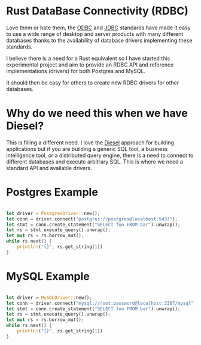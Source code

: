
# Rust DataBase Connectivity (RDBC)

Love them or hate them, the [ODBC](https://en.wikipedia.org/wiki/Open_Database_Connectivity) and [JDBC](https://en.wikipedia.org/wiki/Java_Database_Connectivity) standards have made it easy to use a wide range of desktop and server products with many different databases thanks to the availability of database drivers implementing these standards.

I believe there is a need for a Rust equivalent so I have started this experimental project and aim to provide an RDBC API and reference implementations (drivers) for both Postgres and MySQL. 

It should then be easy for others to create new RDBC drivers for other databases.

# Why do we need this when we have Diesel?

This is filling a different need. I love the [Diesel](https://diesel.rs/) approach for building applications but if you are building a generic SQL tool, a business intelligence tool, or a distributed query engine, there is a need to connect to different databases and execute arbitrary SQL. This is where we need a standard API and available drivers.

# Postgres Example

```rust

let driver = PostgresDriver::new();
let conn = driver.connect("postgres://postgres@localhost:5433");
let stmt = conn.create_statement("SELECT foo FROM bar").unwrap();
let rs = stmt.execute_query().unwrap();
let mut rs = rs.borrow_mut();
while rs.next() {
    println!("{}", rs.get_string(1))
}
```

# MySQL Example

```rust

let driver = MySQLDriver::new();
let conn = driver.connect("mysql://root:password@localhost:3307/mysql").unwrap();
let stmt = conn.create_statement("SELECT foo FROM bar").unwrap();
let rs = stmt.execute_query().unwrap();
let mut rs = rs.borrow_mut();
while rs.next() {
    println!("{}", rs.get_string(1))
}
```

 
